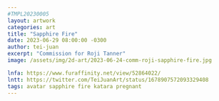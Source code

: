```yaml
---
#TMPL20230005
layout: artwork
categories: art
title: "Sapphire Fire"
date: 2023-06-29 08:00:00 -0300
author: tei-juan
excerpt: "Commission for Roji Tanner"
image: /assets/img/2d-art/2023-06-24-comm-roji-sapphire-fire.jpg

lnfa: https://www.furaffinity.net/view/52864022/
lntt: https://twitter.com/TeiJuanArt/status/1678907572093329408
tags: avatar sapphire fire katara pregnant
---
```

